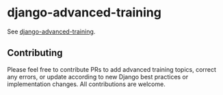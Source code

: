 # django-advanced-training

See [django-advanced-training](http://django-advanced-training.readthedocs.io).

## Contributing

Please feel free to contribute PRs to add advanced training topics, correct any errors, or update according to new Django best practices or implementation changes. All contributions are welcome.
